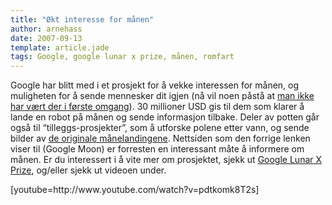 ```yaml
---
title: "Økt interesse for månen"
author: arnehass
date: 2007-09-13
template: article.jade
tags: Google, google lunar x prize, månen, romfart
---
```


<p>Google har blitt med i et prosjekt for å vekke interessen for månen, og muligheten for å sende mennesker dit igjen (nå vil noen påstå at <a href="http://en.wikipedia.org/wiki/Moon_conspiracy">man ikke har vært der i første omgang</a>). 30 millioner USD gis til dem som klarer å lande en robot på månen og sende informasjon tilbake. Deler av potten går også til “tilleggs-prosjekter”, som å utforske polene etter vann, og sende bilder av <a href="http://www.google.com/moon/">de originale månelandingene</a>. Nettsiden som den forrige lenken viser til (Google Moon) er forresten en interessant måte å informere om månen. Er du interessert i å vite mer om prosjektet, sjekk ut <a href="http://www.googlelunarxprize.org/">Google Lunar X Prize</a>, og/eller sjekk ut videoen under.</p>
<span class="more"></span>
<p>[youtube=http://www.youtube.com/watch?v=pdtkomk8T2s]</p>
